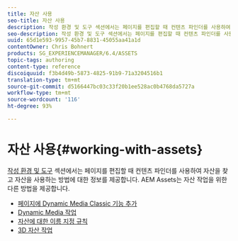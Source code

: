 ```yaml
---
title: 자산 사용
seo-title: 자산 사용
description: 작성 환경 및 도구 섹션에서는 페이지를 편집할 때 컨텐츠 파인더를 사용하여 자산을 찾고 자산을 사용하는 방법에 대한 정보를 제공합니다. AEM Assets는 자산 작업을 위한 다른 방법을 제공합니다.
seo-description: 작성 환경 및 도구 섹션에서는 페이지를 편집할 때 컨텐츠 파인더를 사용하여 자산을 찾고 자산을 사용하는 방법에 대한 정보를 제공합니다. AEM Assets는 자산 작업을 위한 다른 방법을 제공합니다.
uuid: 65d1e593-9957-45b7-8831-45055aa41a1d
contentOwner: Chris Bohnert
products: SG_EXPERIENCEMANAGER/6.4/ASSETS
topic-tags: authoring
content-type: reference
discoiquuid: f3b4d49b-5873-4825-91b9-71a3204516b1
translation-type: tm+mt
source-git-commit: d5166447bc03c33f20b1ee528ac0b4768da5727a
workflow-type: tm+mt
source-wordcount: '116'
ht-degree: 93%

---
```



# 자산 사용{#working-with-assets}

[작성 환경 및 도구](/help/sites-authoring/author-environment-tools.md) 섹션에서는 페이지를 편집할 때 컨텐츠 파인더를 사용하여 자산을 찾고 자산을 사용하는 방법에 대한 정보를 제공합니다.  AEM Assets는 자산 작업을 위한 다른 방법을 제공합니다.

* [페이지에 Dynamic Media Classic 기능 추가](/help/sites-classic-ui-authoring/manage-assets-classic-s7.md)
* [Dynamic Media 작업](/help/sites-classic-ui-authoring/dynamic-media-assets.md)
* [자산에 대한 이름 지정 규칙](/help/sites-classic-ui-authoring/asset-naming-conventions.md)
* [3D 자산 작업](/help/sites-classic-ui-authoring/classicui-3dassets.md)
